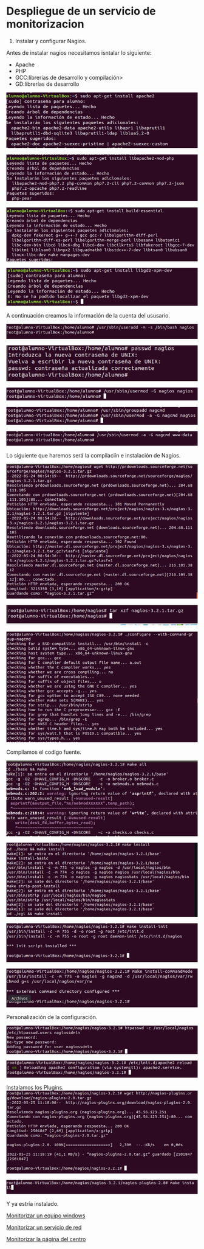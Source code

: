# Despliegue de un servicio de monitorizacion
1. Instalar y configurar Nagios.

Antes de instalar nagios necesitamos isntalar lo siguiente: 

- Apache
- PHP
- GCC:librerias de desarrollo y compilación>
- GD:librerías de desarrollo

![](img/1.PNG)


![](img/2.PNG)

![](img/3.PNG)

![](img/4.PNG)

A continuación creamos la información de la cuenta del ususario.

![](./img/5.PNG)

![](./img/6.PNG)

![](./img/7.PNG)

![](./img/8.PNG)

![](./img/9.PNG)

Lo siguiente que haremos será la compilaciín e instalación de Nagios.

![](./img/10.PNG)

![](./img/11.PNG)

![](./img/12.PNG)

Compilamos el codigo fuente.

![](./img/13.PNG)

![](./img/14.PNG)

![](./img/15.PNG)

![](./img/16.PNG)

Personalización de la configuración.

![](./img/17.PNG)

![](./img/18.PNG)

Instalamos los Plugins.
![](./img/19.PNG)

![](./img/20.PNG)

Y ya estría instalado.

[Monitorizar un equipo windows](./maquina.md)

[Monitorizar un servicio de red](./Servicio.md)

[Monitorizar la página del centro](./Pagina.md)